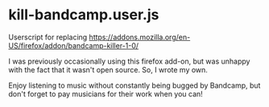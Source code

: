 # kill-bandcamp.user.js
Userscript for replacing https://addons.mozilla.org/en-US/firefox/addon/bandcamp-killer-1-0/

I was previously occasionally using this firefox add-on, but was unhappy with the fact that it wasn't open source. So, I wrote my own.

Enjoy listening to music without constantly being bugged by Bandcamp, but don't forget to pay musicians for their work when you can!
